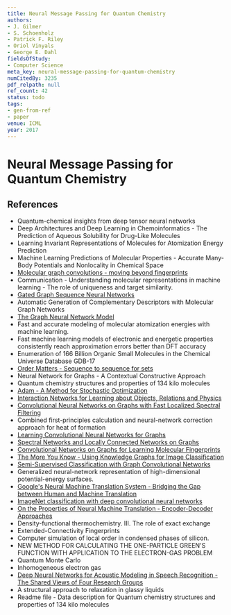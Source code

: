 ```yaml
---
title: Neural Message Passing for Quantum Chemistry
authors:
- J. Gilmer
- S. Schoenholz
- Patrick F. Riley
- Oriol Vinyals
- George E. Dahl
fieldsOfStudy:
- Computer Science
meta_key: neural-message-passing-for-quantum-chemistry
numCitedBy: 3235
pdf_relpath: null
ref_count: 42
status: todo
tags:
- gen-from-ref
- paper
venue: ICML
year: 2017
---
```


# Neural Message Passing for Quantum Chemistry

## References

- Quantum-chemical insights from deep tensor neural networks
- Deep Architectures and Deep Learning in Chemoinformatics - The Prediction of Aqueous Solubility for Drug-Like Molecules
- Learning Invariant Representations of Molecules for Atomization Energy Prediction
- Machine Learning Predictions of Molecular Properties - Accurate Many-Body Potentials and Nonlocality in Chemical Space
- [Molecular graph convolutions - moving beyond fingerprints](./molecular-graph-convolutions-moving-beyond-fingerprints.md)
- Communication - Understanding molecular representations in machine learning - The role of uniqueness and target similarity.
- [Gated Graph Sequence Neural Networks](./gated-graph-sequence-neural-networks.md)
- Automatic Generation of Complementary Descriptors with Molecular Graph Networks
- [The Graph Neural Network Model](./the-graph-neural-network-model.md)
- Fast and accurate modeling of molecular atomization energies with machine learning.
- Fast machine learning models of electronic and energetic properties consistently reach approximation errors better than DFT accuracy
- Enumeration of 166 Billion Organic Small Molecules in the Chemical Universe Database GDB-17
- [Order Matters - Sequence to sequence for sets](./order-matters-sequence-to-sequence-for-sets.md)
- Neural Network for Graphs - A Contextual Constructive Approach
- Quantum chemistry structures and properties of 134 kilo molecules
- [Adam - A Method for Stochastic Optimization](./adam-a-method-for-stochastic-optimization.md)
- [Interaction Networks for Learning about Objects, Relations and Physics](./interaction-networks-for-learning-about-objects-relations-and-physics.md)
- [Convolutional Neural Networks on Graphs with Fast Localized Spectral Filtering](./convolutional-neural-networks-on-graphs-with-fast-localized-spectral-filtering.md)
- Combined first-principles calculation and neural-network correction approach for heat of formation
- [Learning Convolutional Neural Networks for Graphs](./learning-convolutional-neural-networks-for-graphs.md)
- [Spectral Networks and Locally Connected Networks on Graphs](./spectral-networks-and-locally-connected-networks-on-graphs.md)
- [Convolutional Networks on Graphs for Learning Molecular Fingerprints](./convolutional-networks-on-graphs-for-learning-molecular-fingerprints.md)
- [The More You Know - Using Knowledge Graphs for Image Classification](./the-more-you-know-using-knowledge-graphs-for-image-classification.md)
- [Semi-Supervised Classification with Graph Convolutional Networks](./semi-supervised-classification-with-graph-convolutional-networks.md)
- Generalized neural-network representation of high-dimensional potential-energy surfaces.
- [Google's Neural Machine Translation System - Bridging the Gap between Human and Machine Translation](./google-s-neural-machine-translation-system-bridging-the-gap-between-human-and-machine-translation.md)
- [ImageNet classification with deep convolutional neural networks](./imagenet-classification-with-deep-convolutional-neural-networks.md)
- [On the Properties of Neural Machine Translation - Encoder-Decoder Approaches](./on-the-properties-of-neural-machine-translation-encoder-decoder-approaches.md)
- Density-functional thermochemistry. III. The role of exact exchange
- Extended-Connectivity Fingerprints
- Computer simulation of local order in condensed phases of silicon.
- NEW METHOD FOR CALCULATING THE ONE-PARTICLE GREEN'S FUNCTION WITH APPLICATION TO THE ELECTRON-GAS PROBLEM
- Quantum Monte Carlo
- Inhomogeneous electron gas
- [Deep Neural Networks for Acoustic Modeling in Speech Recognition - The Shared Views of Four Research Groups](./deep-neural-networks-for-acoustic-modeling-in-speech-recognition-the-shared-views-of-four-research-groups.md)
- A structural approach to relaxation in glassy liquids
- Readme file - Data description for Quantum chemistry structures and properties of 134 kilo molecules
